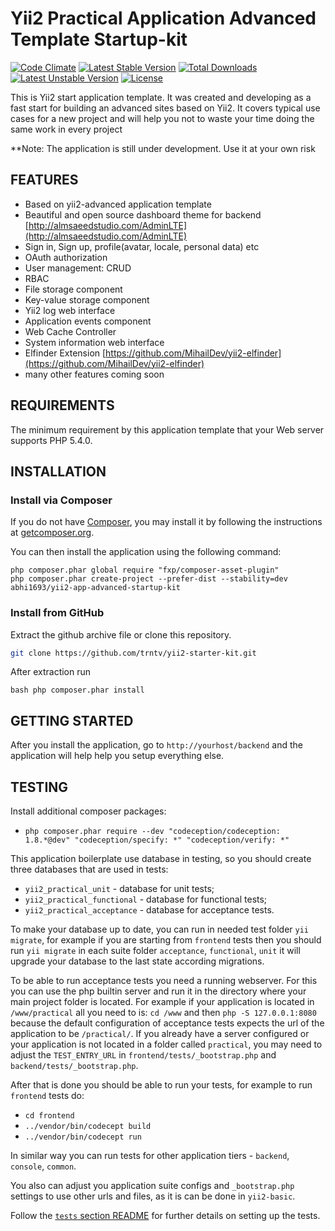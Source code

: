Yii2 Practical Application Advanced Template Startup-kit
========================================================

[![Code Climate](https://codeclimate.com/github/abhi1693/yii2-app-advanced-startup-kit/badges/gpa.svg)](https://codeclimate.com/github/abhi1693/yii2-app-advanced-startup-kit)
[![Latest Stable Version](https://poser.pugx.org/abhi1693/yii2-app-advanced-startup-kit/v/stable.svg)](https://packagist.org/packages/abhi1693/yii2-app-advanced-startup-kit) [![Total Downloads](https://poser.pugx.org/abhi1693/yii2-app-advanced-startup-kit/downloads.svg)](https://packagist.org/packages/abhi1693/yii2-app-advanced-startup-kit) [![Latest Unstable Version](https://poser.pugx.org/abhi1693/yii2-app-advanced-startup-kit/v/unstable.svg)](https://packagist.org/packages/abhi1693/yii2-app-advanced-startup-kit) [![License](https://poser.pugx.org/abhi1693/yii2-app-advanced-startup-kit/license.svg)](https://packagist.org/packages/abhi1693/yii2-app-advanced-startup-kit)

This is Yii2 start application template.
It was created and developing as a fast start for building an advanced sites based on Yii2.
It covers typical use cases for a new project and will help you not to waste your time doing the same work in every project

**Note: The application is still under development. Use it at your own risk

FEATURES
--------
- Based on yii2-advanced application template
- Beautiful and open source dashboard theme for backend [http://almsaeedstudio.com/AdminLTE](http://almsaeedstudio.com/AdminLTE)
- Sign in, Sign up, profile(avatar, locale, personal data) etc
- OAuth authorization
- User management: CRUD
- RBAC
- File storage component
- Key-value storage component
- Yii2 log web interface
- Application events component
- Web Cache Controller
- System information web interface
- Elfinder Extension [https://github.com/MihailDev/yii2-elfinder](https://github.com/MihailDev/yii2-elfinder)
- many other features coming soon

REQUIREMENTS
------------

The minimum requirement by this application template that your Web server supports PHP 5.4.0.


INSTALLATION
------------

### Install via Composer

If you do not have [Composer](http://getcomposer.org/), you may install it by following the instructions
at [getcomposer.org](http://getcomposer.org/doc/00-intro.md#installation-nix).

You can then install the application using the following command:

~~~
php composer.phar global require "fxp/composer-asset-plugin"
php composer.phar create-project --prefer-dist --stability=dev abhi1693/yii2-app-advanced-startup-kit
~~~

### Install from GitHub

Extract the github archive file or clone this repository.

```bash
git clone https://github.com/trntv/yii2-starter-kit.git
```

After extraction run

```bash php composer.phar install```

GETTING STARTED
---------------

After you install the application, go to `http://yourhost/backend` and the application will help help you setup everything else.

TESTING
-------

Install additional composer packages:
* `php composer.phar require --dev "codeception/codeception: 1.8.*@dev" "codeception/specify: *" "codeception/verify: *"`

This application boilerplate use database in testing, so you should create three databases that are used in tests:
* `yii2_practical_unit` - database for unit tests;
* `yii2_practical_functional` - database for functional tests;
* `yii2_practical_acceptance` - database for acceptance tests.

To make your database up to date, you can run in needed test folder `yii migrate`, for example
if you are starting from `frontend` tests then you should run `yii migrate` in each suite folder `acceptance`, `functional`, `unit`
it will upgrade your database to the last state according migrations.

To be able to run acceptance tests you need a running webserver. For this you can use the php builtin server and run it in the directory where your main project folder is located. For example if your application is located in `/www/practical` all you need to is:
`cd /www` and then `php -S 127.0.0.1:8080` because the default configuration of acceptance tests expects the url of the application to be `/practical/`.
If you already have a server configured or your application is not located in a folder called `practical`, you may need to adjust the `TEST_ENTRY_URL` in `frontend/tests/_bootstrap.php` and `backend/tests/_bootstrap.php`.

After that is done you should be able to run your tests, for example to run `frontend` tests do:

* `cd frontend`
* `../vendor/bin/codecept build`
* `../vendor/bin/codecept run`

In similar way you can run tests for other application tiers - `backend`, `console`, `common`.

You also can adjust you application suite configs and `_bootstrap.php` settings to use other urls and files, as it is can be done in `yii2-basic`.

Follow the [`tests` section README](https://github.com/kartik-v/yii2-app-practical/tree/master/tests/README.md) for further details on setting up the tests.
